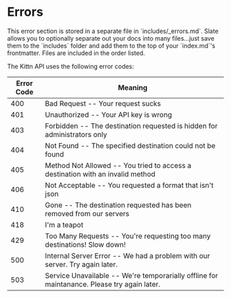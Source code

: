 # Errors

<aside class="notice">This error section is stored in a separate file in `includes/_errors.md`. Slate allows you to optionally separate out your docs into many files...just save them to the `includes` folder and add them to the top of your `index.md`'s frontmatter. Files are included in the order listed.</aside>

The Kittn API uses the following error codes:


Error Code | Meaning
---------- | -------
400 | Bad Request -- Your request sucks
401 | Unauthorized -- Your API key is wrong
403 | Forbidden -- The destination requested is hidden for administrators only
404 | Not Found -- The specified destination could not be found
405 | Method Not Allowed -- You tried to access a destination with an invalid method
406 | Not Acceptable -- You requested a format that isn't json
410 | Gone -- The destination requested has been removed from our servers
418 | I'm a teapot
429 | Too Many Requests -- You're requesting too many destinations! Slow down!
500 | Internal Server Error -- We had a problem with our server. Try again later.
503 | Service Unavailable -- We're temporarially offline for maintanance. Please try again later.

